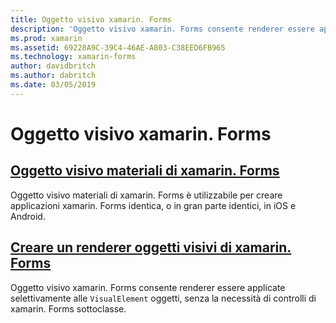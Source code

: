 ```yaml
---
title: Oggetto visivo xamarin. Forms
description: 'Oggetto visivo xamarin. Forms consente renderer essere applicate selettivamente alle VisualElement oggetti, senza la necessità di controlli di xamarin. Forms sottoclasse.'
ms.prod: xamarin
ms.assetid: 69228A9C-39C4-46AE-A803-C38EED6FB965
ms.technology: xamarin-forms
author: davidbritch
ms.author: dabritch
ms.date: 03/05/2019
---
```


# <a name="xamarinforms-visual"></a>Oggetto visivo xamarin. Forms

## <a name="xamarinforms-material-visualmaterial-visualmd"></a>[Oggetto visivo materiali di xamarin. Forms](material-visual.md)

Oggetto visivo materiali di xamarin. Forms è utilizzabile per creare applicazioni xamarin. Forms identica, o in gran parte identici, in iOS e Android.

## <a name="create-a-xamarinforms-visual-renderercreatemd"></a>[Creare un renderer oggetti visivi di xamarin. Forms](create.md)

Oggetto visivo xamarin. Forms consente renderer essere applicate selettivamente alle `VisualElement` oggetti, senza la necessità di controlli di xamarin. Forms sottoclasse.
